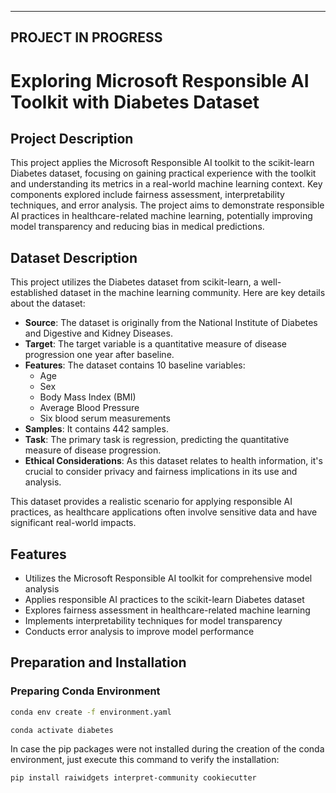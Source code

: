 -------------------------------
PROJECT IN PROGRESS
-------------------------------

# Exploring Microsoft Responsible AI Toolkit with Diabetes Dataset

## Project Description

This project applies the Microsoft Responsible AI toolkit to the scikit-learn Diabetes dataset, focusing on gaining practical experience with the toolkit and understanding its metrics in a real-world machine learning context. Key components explored include fairness assessment, interpretability techniques, and error analysis. The project aims to demonstrate responsible AI practices in healthcare-related machine learning, potentially improving model transparency and reducing bias in medical predictions.

## Dataset Description

This project utilizes the Diabetes dataset from scikit-learn, a well-established dataset in the machine learning community. Here are key details about the dataset:

- **Source**: The dataset is originally from the National Institute of Diabetes and Digestive and Kidney Diseases.
- **Target**: The target variable is a quantitative measure of disease progression one year after baseline.
- **Features**: The dataset contains 10 baseline variables:
  - Age
  - Sex
  - Body Mass Index (BMI)
  - Average Blood Pressure
  - Six blood serum measurements
- **Samples**: It contains 442 samples.
- **Task**: The primary task is regression, predicting the quantitative measure of disease progression.
- **Ethical Considerations**: As this dataset relates to health information, it's crucial to consider privacy and fairness implications in its use and analysis.

This dataset provides a realistic scenario for applying responsible AI practices, as healthcare applications often involve sensitive data and have significant real-world impacts.


## Features

- Utilizes the Microsoft Responsible AI toolkit for comprehensive model analysis
- Applies responsible AI practices to the scikit-learn Diabetes dataset
- Explores fairness assessment in healthcare-related machine learning
- Implements interpretability techniques for model transparency
- Conducts error analysis to improve model performance

## Preparation and Installation

### Preparing Conda Environment

```bash
conda env create -f environment.yaml
```

```bash
conda activate diabetes
```

In case the pip packages were not installed during the creation of the conda environment, just execute this command to verify the installation:

```bash
pip install raiwidgets interpret-community cookiecutter
```



